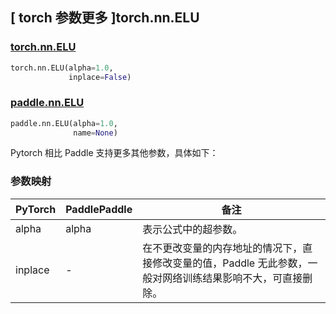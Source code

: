 ## [ torch 参数更多 ]torch.nn.ELU
### [torch.nn.ELU](https://pytorch.org/docs/stable/generated/torch.nn.ELU.html?highlight=elu#torch.nn.ELU)

```python
torch.nn.ELU(alpha=1.0,
             inplace=False)
```

### [paddle.nn.ELU](https://www.paddlepaddle.org.cn/documentation/docs/zh/api/paddle/nn/ELU_cn.html#elu)

```python
paddle.nn.ELU(alpha=1.0,
              name=None)
```

Pytorch 相比 Paddle 支持更多其他参数，具体如下：
### 参数映射
| PyTorch       | PaddlePaddle | 备注                                                   |
| ------------- | ------------ | ------------------------------------------------------ |
| alpha           | alpha         | 表示公式中的超参数。        |
| inplace       | -            | 在不更改变量的内存地址的情况下，直接修改变量的值，Paddle 无此参数，一般对网络训练结果影响不大，可直接删除。    |
